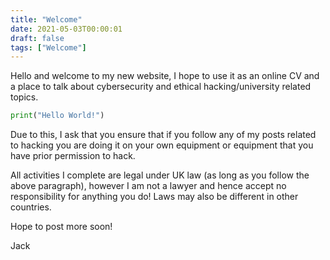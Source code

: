 ```yaml
---
title: "Welcome"
date: 2021-05-03T00:00:01
draft: false
tags: ["Welcome"]
---
```


Hello and welcome to my new website, I hope to use it as an online CV and a place to talk about cybersecurity and ethical hacking/university related topics.

```py
print("Hello World!")
```

Due to this, I ask that you ensure that if you follow any of my posts related to hacking you are doing it on your own equipment or equipment that you have prior permission to hack.

All activities I complete are legal under UK law (as long as you follow the above paragraph), however I am not a lawyer and hence accept no responsibility for anything you do! Laws may also be different in other countries.

Hope to post more soon!

Jack

